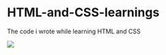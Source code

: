 # HTML-and-CSS-learnings
The code i wrote while learning HTML and CSS

<img src="https://imgur.com/XFgkDHX.png">

